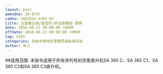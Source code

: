 ```yaml
---
layout: post
amendno: 39-8747
cadno: CAD2016-S365-02
title: 主旋翼主轴/星型件/杆连接螺栓-更换
date: 2016-06-21 00:00:00 +0800
effdate: 2016-06-21 00:00:00 +0800
tag: S365
categories: 民航中南地区管理局适航审定处
author: 朱江
---
```


##适用范围:
本指令适用于所有序列号的空客直升机SA 365 C、SA 365 C1、SA 365 C2和SA 365 C3直升机。

